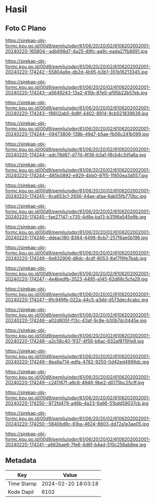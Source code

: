 # Hasil

## Foto C Plano

https://sirekap-obj-formc.kpu.go.id/00d9/pemilu/pdpr/61/06/20/20/02/6106202002001-20240220-165804--adb698d7-4a25-49fc-aa9c-eada27fb8891.jpg

https://sirekap-obj-formc.kpu.go.id/00d9/pemilu/pdpr/61/06/20/20/02/6106202002001-20240220-174242--55804a9e-db2d-4b95-b3b1-351b16213345.jpg

https://sirekap-obj-formc.kpu.go.id/00d9/pemilu/pdpr/61/06/20/20/02/6106202002001-20240220-174243--a5649243-13a2-415b-87e0-af95b22b57eb.jpg

https://sirekap-obj-formc.kpu.go.id/00d9/pemilu/pdpr/61/06/20/20/02/6106202002001-20240220-174243--f8602ab5-8d8f-4402-8814-9cb021839638.jpg

https://sirekap-obj-formc.kpu.go.id/00d9/pemilu/pdpr/61/06/20/20/02/6106202002001-20240220-174244--09473806-138b-49d7-b5ae-fb06c241b099.jpg

https://sirekap-obj-formc.kpu.go.id/00d9/pemilu/pdpr/61/06/20/20/02/6106202002001-20240220-174244--adc78d67-d77d-4f36-b3a1-f8cb4c3d1a6a.jpg

https://sirekap-obj-formc.kpu.go.id/00d9/pemilu/pdpr/61/06/20/20/02/6106202002001-20240220-174244--485b0892-e929-4bb0-97f5-1f850ea3d557.jpg

https://sirekap-obj-formc.kpu.go.id/00d9/pemilu/pdpr/61/06/20/20/02/6106202002001-20240220-174245--6ca653c1-2656-44ae-afaa-6ab05fb770bc.jpg

https://sirekap-obj-formc.kpu.go.id/00d9/pemilu/pdpr/61/06/20/20/02/6106202002001-20240220-174245--fae27147-c735-4d9a-ba13-b3196a545e9b.jpg

https://sirekap-obj-formc.kpu.go.id/00d9/pemilu/pdpr/61/06/20/20/02/6106202002001-20240220-174246--ddeac180-8364-4496-8cb7-257f6ae0b196.jpg

https://sirekap-obj-formc.kpu.go.id/00d9/pemilu/pdpr/61/06/20/20/02/6106202002001-20240220-174246--6e832906-d8dc-4cdf-8053-8af7f9fe7bab.jpg

https://sirekap-obj-formc.kpu.go.id/00d9/pemilu/pdpr/61/06/20/20/02/6106202002001-20240220-174247--4e4bedfb-3523-4495-a145-62d68c5cfa29.jpg

https://sirekap-obj-formc.kpu.go.id/00d9/pemilu/pdpr/61/06/20/20/02/6106202002001-20240220-174247--6fc949fb-022a-44c5-a3dd-d573dec4cabc.jpg

https://sirekap-obj-formc.kpu.go.id/00d9/pemilu/pdpr/61/06/20/20/02/6106202002001-20240220-174248--a02d805f-f13c-43af-9c8e-b30b7dc0445e.jpg

https://sirekap-obj-formc.kpu.go.id/00d9/pemilu/pdpr/61/06/20/20/02/6106202002001-20240220-174248--a2c58c40-1f37-4f59-b6ac-632af81191e8.jpg

https://sirekap-obj-formc.kpu.go.id/00d9/pemilu/pdpr/61/06/20/20/02/6106202002001-20240220-174249--8ea9a714-edfa-4762-9250-0d42ed4999dc.jpg

https://sirekap-obj-formc.kpu.go.id/00d9/pemilu/pdpr/61/06/20/20/02/6106202002001-20240220-174249--c241167f-a9c8-4946-9be2-d0175bc25cff.jpg

https://sirekap-obj-formc.kpu.go.id/00d9/pemilu/pdpr/61/06/20/20/02/6106202002001-20240220-174250--972fd479-a46b-4a23-9a66-51bdd59037cb.jpg

https://sirekap-obj-formc.kpu.go.id/00d9/pemilu/pdpr/61/06/20/20/02/6106202002001-20240220-174250--5840bd9c-61ba-4624-8603-dd72a1e3ae05.jpg

https://sirekap-obj-formc.kpu.go.id/00d9/pemilu/pdpr/61/06/20/20/02/6106202002001-20240220-174241--a982bae6-7fe6-4d6f-b4ad-510c256ab8ee.jpg


## Metadata

| Key        | Value               |
| ---------- | ------------------- |
| Time Stamp | 2024-02-20 18:03:18 |
| Kode Dapil | 6102                |



